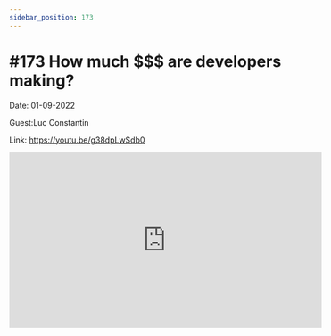 ```yaml
---
sidebar_position: 173
---
```


# #173 How much $$$ are developers making?

Date: 01-09-2022

Guest:Luc Constantin

Link: https://youtu.be/g38dpLwSdb0

<iframe width="560" height="315" src="https://www.youtube.com/embed/g38dpLwSdb0" title="YouTube video player" frameborder="0" allow="accelerometer; autoplay; clipboard-write; encrypted-media; gyroscope; picture-in-picture; web-share" allowfullscreen></iframe>
